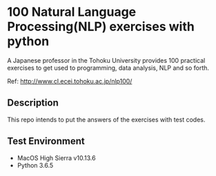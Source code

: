 100 Natural Language Processing(NLP) exercises with python
====

A Japanese professor in the Tohoku University provides 100 practical exercises to get used to programming, data analysis, NLP and so forth.

Ref: http://www.cl.ecei.tohoku.ac.jp/nlp100/

## Description
This repo intends to put the answers of the exercises with test codes.

## Test Environment
- MacOS High Sierra v10.13.6
- Python 3.6.5